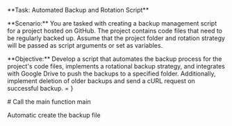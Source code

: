 \*\*Task: Automated Backup and Rotation Script\*\*

\*\*Scenario:\*\* You are tasked with creating a backup management
script for a project hosted on GitHub. The project contains code files
that need to be regularly backed up. Assume that the project folder and
rotation strategy will be passed as script arguments or set as
variables.

\*\*Objective:\*\* Develop a script that automates the backup process
for the project\'s code files, implements a rotational backup strategy,
and integrates with Google Drive to push the backups to a specified
folder. Additionally, implement deletion of older backups and send a
cURL request on successful backup. = }

\# Call the main function main

Automatic create the backup file
